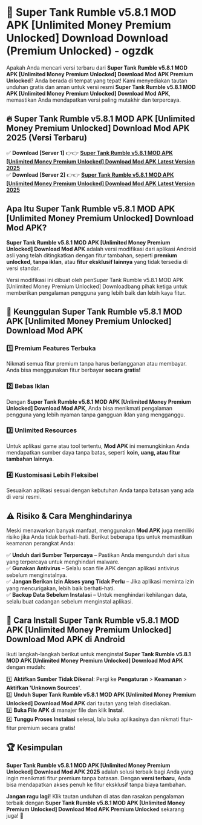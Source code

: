 # 🎯 Super Tank Rumble v5.8.1 MOD APK [Unlimited Money Premium Unlocked] Download  Download (Premium Unlocked) -  ogzdk

Apakah Anda mencari versi terbaru dari **Super Tank Rumble v5.8.1 MOD APK [Unlimited Money Premium Unlocked] Download Mod APK Premium Unlocked**? Anda berada di tempat yang tepat! Kami menyediakan tautan unduhan gratis dan aman untuk versi resmi **Super Tank Rumble v5.8.1 MOD APK [Unlimited Money Premium Unlocked] Download Mod APK**, memastikan Anda mendapatkan versi paling mutakhir dan terpercaya.

## 🔥 Super Tank Rumble v5.8.1 MOD APK [Unlimited Money Premium Unlocked] Download Mod APK 2025 (Versi Terbaru)

✅ **Download [Server 1]** 👉👉 [**Super Tank Rumble v5.8.1 MOD APK [Unlimited Money Premium Unlocked] Download Mod APK Latest Version 2025**](https://momento.my/?title=Super_Tank_Rumble_v5.8.1_MOD_APK_[Unlimited_Money_Premium_Unlocked]_Download)  
✅ **Download [Server 2]** 👉👉 [**Super Tank Rumble v5.8.1 MOD APK [Unlimited Money Premium Unlocked] Download Mod APK Latest Version 2025**](https://momento.my/?title=Super_Tank_Rumble_v5.8.1_MOD_APK_[Unlimited_Money_Premium_Unlocked]_Download)  

## Apa Itu Super Tank Rumble v5.8.1 MOD APK [Unlimited Money Premium Unlocked] Download Mod APK?

**Super Tank Rumble v5.8.1 MOD APK [Unlimited Money Premium Unlocked] Download Mod APK** adalah versi modifikasi dari aplikasi Android asli yang telah ditingkatkan dengan fitur tambahan, seperti **premium unlocked**, **tanpa iklan**, atau **fitur eksklusif lainnya** yang tidak tersedia di versi standar.

Versi modifikasi ini dibuat oleh penSuper Tank Rumble v5.8.1 MOD APK [Unlimited Money Premium Unlocked] Downloadbang pihak ketiga untuk memberikan pengalaman pengguna yang lebih baik dan lebih kaya fitur.

## 🎯 Keunggulan Super Tank Rumble v5.8.1 MOD APK [Unlimited Money Premium Unlocked] Download Mod APK

### 1️⃣ Premium Features Terbuka
Nikmati semua fitur premium tanpa harus berlangganan atau membayar. Anda bisa menggunakan fitur berbayar **secara gratis!**

### 2️⃣ Bebas Iklan
Dengan **Super Tank Rumble v5.8.1 MOD APK [Unlimited Money Premium Unlocked] Download Mod APK**, Anda bisa menikmati pengalaman pengguna yang lebih nyaman tanpa gangguan iklan yang mengganggu.

### 3️⃣ Unlimited Resources
Untuk aplikasi game atau tool tertentu, **Mod APK** ini memungkinkan Anda mendapatkan sumber daya tanpa batas, seperti **koin, uang, atau fitur tambahan lainnya**.

### 4️⃣ Kustomisasi Lebih Fleksibel
Sesuaikan aplikasi sesuai dengan kebutuhan Anda tanpa batasan yang ada di versi resmi.

## ⚠️ Risiko & Cara Menghindarinya

Meski menawarkan banyak manfaat, menggunakan **Mod APK** juga memiliki risiko jika Anda tidak berhati-hati. Berikut beberapa tips untuk memastikan keamanan perangkat Anda:

✅ **Unduh dari Sumber Terpercaya** – Pastikan Anda mengunduh dari situs yang terpercaya untuk menghindari malware.  
✅ **Gunakan Antivirus** – Selalu scan file APK dengan aplikasi antivirus sebelum menginstalnya.  
✅ **Jangan Berikan Izin Akses yang Tidak Perlu** – Jika aplikasi meminta izin yang mencurigakan, lebih baik berhati-hati.  
✅ **Backup Data Sebelum Instalasi** – Untuk menghindari kehilangan data, selalu buat cadangan sebelum menginstal aplikasi.

## 📌 Cara Install Super Tank Rumble v5.8.1 MOD APK [Unlimited Money Premium Unlocked] Download Mod APK di Android

Ikuti langkah-langkah berikut untuk menginstal **Super Tank Rumble v5.8.1 MOD APK [Unlimited Money Premium Unlocked] Download Mod APK** dengan mudah:

1️⃣ **Aktifkan Sumber Tidak Dikenal**: Pergi ke **Pengaturan** > **Keamanan** > **Aktifkan 'Unknown Sources'**.  
2️⃣ **Unduh Super Tank Rumble v5.8.1 MOD APK [Unlimited Money Premium Unlocked] Download Mod APK** dari tautan yang telah disediakan.  
3️⃣ **Buka File APK** di manajer file dan klik **Instal**.  
4️⃣ **Tunggu Proses Instalasi** selesai, lalu buka aplikasinya dan nikmati fitur-fitur premium secara gratis!

## 🏆 Kesimpulan

**Super Tank Rumble v5.8.1 MOD APK [Unlimited Money Premium Unlocked] Download Mod APK 2025** adalah solusi terbaik bagi Anda yang ingin menikmati fitur premium tanpa batasan. Dengan **versi terbaru**, Anda bisa mendapatkan akses penuh ke fitur eksklusif tanpa biaya tambahan.

**Jangan ragu lagi!** Klik tautan unduhan di atas dan rasakan pengalaman terbaik dengan **Super Tank Rumble v5.8.1 MOD APK [Unlimited Money Premium Unlocked] Download Mod APK Premium Unlocked** sekarang juga! 🚀
